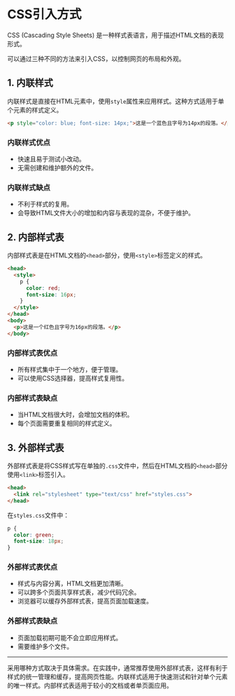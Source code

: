 # CSS引入方式

CSS (Cascading Style Sheets) 是一种样式表语言，用于描述HTML文档的表现形式。

可以通过三种不同的方法来引入CSS，以控制网页的布局和外观。

## 1. 内联样式

内联样式是直接在HTML元素中，使用`style`属性来应用样式。这种方式适用于单个元素的样式定义。

```html
<p style="color: blue; font-size: 14px;">这是一个蓝色且字号为14px的段落。</p>
```

### 内联样式优点

- 快速且易于测试小改动。
- 无需创建和维护额外的文件。

### 内联样式缺点

- 不利于样式的复用。
- 会导致HTML文件大小的增加和内容与表现的混杂，不便于维护。

## 2. 内部样式表

内部样式表是在HTML文档的`<head>`部分，使用`<style>`标签定义的样式。

```html
<head>
  <style>
    p {
      color: red;
      font-size: 16px;
    }
  </style>
</head>
<body>
  <p>这是一个红色且字号为16px的段落。</p>
</body>
```

### 内部样式表优点

- 所有样式集中于一个地方，便于管理。
- 可以使用CSS选择器，提高样式复用性。

### 内部样式表缺点

- 当HTML文档很大时，会增加文档的体积。
- 每个页面需要重复相同的样式定义。

## 3. 外部样式表

外部样式表是将CSS样式写在单独的`.css`文件中，然后在HTML文档的`<head>`部分使用`<link>`标签引入。

```html
<head>
  <link rel="stylesheet" type="text/css" href="styles.css">
</head>
```

在`styles.css`文件中：

```css
p {
  color: green;
  font-size: 18px;
}
```

### 外部样式表优点

- 样式与内容分离，HTML文档更加清晰。
- 可以跨多个页面共享样式表，减少代码冗余。
- 浏览器可以缓存外部样式表，提高页面加载速度。

### 外部样式表缺点

- 页面加载初期可能不会立即应用样式。
- 需要维护多个文件。

---

采用哪种方式取决于具体需求。在实践中，通常推荐使用外部样式表，这样有利于样式的统一管理和缓存，提高网页性能。内联样式适用于快速测试和针对单个元素的唯一样式。内部样式表适用于较小的文档或者单页面应用。
